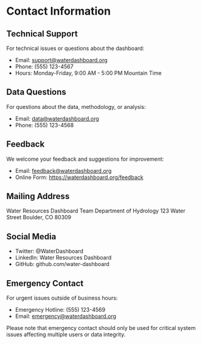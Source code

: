 # Contact Information

## Technical Support
For technical issues or questions about the dashboard:
- Email: support@waterdashboard.org
- Phone: (555) 123-4567
- Hours: Monday-Friday, 9:00 AM - 5:00 PM Mountain Time

## Data Questions
For questions about the data, methodology, or analysis:
- Email: data@waterdashboard.org
- Phone: (555) 123-4568

## Feedback
We welcome your feedback and suggestions for improvement:
- Email: feedback@waterdashboard.org
- Online Form: https://waterdashboard.org/feedback

## Mailing Address
Water Resources Dashboard Team
Department of Hydrology
123 Water Street
Boulder, CO 80309

## Social Media
- Twitter: @WaterDashboard
- LinkedIn: Water Resources Dashboard
- GitHub: github.com/water-dashboard

## Emergency Contact
For urgent issues outside of business hours:
- Emergency Hotline: (555) 123-4569
- Email: emergency@waterdashboard.org

Please note that emergency contact should only be used for critical system issues affecting multiple users or data integrity. 